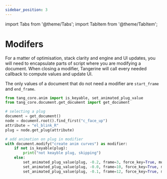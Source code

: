 ```yaml
---
sidebar_position: 3
---
```

import Tabs from '@theme/Tabs';
import TabItem from '@theme/TabItem';

# Modifers

For a matter of optimisation, stack clarity and engine and UI updates, you will need to encapsulate parts of script where you are modifying a document.
When closing a modifier, Tangerine will call every needed callback to compute values and update UI.

The only values of a document that do not need a modifier are `start_frame` and `end_frame`.

```python
from tang_core.anim import is_keyable, set_animated_plug_value
from tang_core.document.get_document import get_document

# selecting a plug
document = get_document()
node = document.root().find_first("c_face_up")
attribute = "el_blink_R"
plug = node.get_plug(attribute)

# add animation on plug in modifier
with document.modify("create anim curves") as modifier:
    if not is_keyable(plug):
        print("not keayble plug, skipping")
    else:
        set_animated_plug_value(plug, -0.2, frame=3, force_key=True, modifier=modifier)
        set_animated_plug_value(plug, -0.0, frame=10, force_key=True, modifier=modifier)
        set_animated_plug_value(plug, -0.1, frame=12, force_key=True, modifier=modifier)
```
